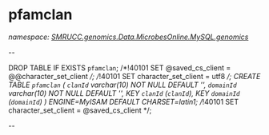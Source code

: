 ﻿# pfamclan
_namespace: [SMRUCC.genomics.Data.MicrobesOnline.MySQL.genomics](./index.md)_

--
 
 DROP TABLE IF EXISTS `pfamclan`;
 /*!40101 SET @saved_cs_client = @@character_set_client */;
 /*!40101 SET character_set_client = utf8 */;
 CREATE TABLE `pfamclan` (
 `clanId` varchar(10) NOT NULL DEFAULT '',
 `domainId` varchar(10) NOT NULL DEFAULT '',
 KEY `clanId` (`clanId`),
 KEY `domainId` (`domainId`)
 ) ENGINE=MyISAM DEFAULT CHARSET=latin1;
 /*!40101 SET character_set_client = @saved_cs_client */;
 
 --




